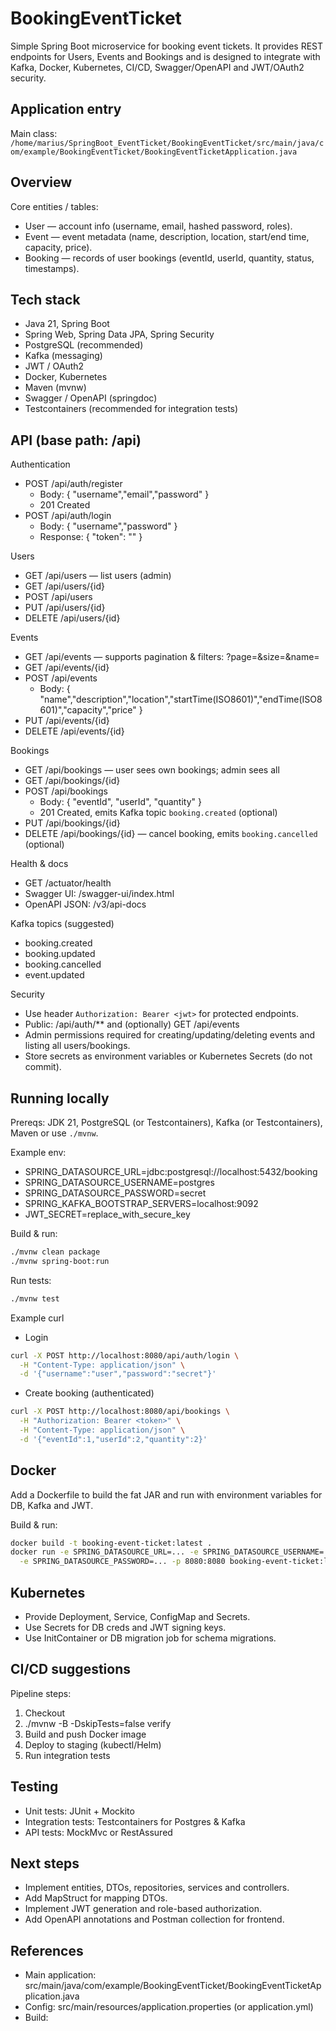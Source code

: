 # BookingEventTicket

Simple Spring Boot microservice for booking event tickets. It provides REST endpoints for Users, Events and Bookings and is designed to integrate with Kafka, Docker, Kubernetes, CI/CD, Swagger/OpenAPI and JWT/OAuth2 security.

## Application entry

Main class:
`/home/marius/SpringBoot_EventTicket/BookingEventTicket/src/main/java/com/example/BookingEventTicket/BookingEventTicketApplication.java`

## Overview

Core entities / tables:

- User — account info (username, email, hashed password, roles).
- Event — event metadata (name, description, location, start/end time, capacity, price).
- Booking — records of user bookings (eventId, userId, quantity, status, timestamps).

## Tech stack

- Java 21, Spring Boot
- Spring Web, Spring Data JPA, Spring Security
- PostgreSQL (recommended)
- Kafka (messaging)
- JWT / OAuth2
- Docker, Kubernetes
- Maven (mvnw)
- Swagger / OpenAPI (springdoc)
- Testcontainers (recommended for integration tests)

## API (base path: /api)

Authentication

- POST /api/auth/register
  - Body: { "username","email","password" }
  - 201 Created
- POST /api/auth/login
  - Body: { "username","password" }
  - Response: { "token": "<jwt>" }

Users

- GET /api/users — list users (admin)
- GET /api/users/{id}
- POST /api/users
- PUT /api/users/{id}
- DELETE /api/users/{id}

Events

- GET /api/events — supports pagination & filters: ?page=&size=&name=
- GET /api/events/{id}
- POST /api/events
  - Body: { "name","description","location","startTime(ISO8601)","endTime(ISO8601)","capacity","price" }
- PUT /api/events/{id}
- DELETE /api/events/{id}

Bookings

- GET /api/bookings — user sees own bookings; admin sees all
- GET /api/bookings/{id}
- POST /api/bookings
  - Body: { "eventId", "userId", "quantity" }
  - 201 Created, emits Kafka topic `booking.created` (optional)
- PUT /api/bookings/{id}
- DELETE /api/bookings/{id} — cancel booking, emits `booking.cancelled` (optional)

Health & docs

- GET /actuator/health
- Swagger UI: /swagger-ui/index.html
- OpenAPI JSON: /v3/api-docs

Kafka topics (suggested)

- booking.created
- booking.updated
- booking.cancelled
- event.updated

Security

- Use header `Authorization: Bearer <jwt>` for protected endpoints.
- Public: /api/auth/\*\* and (optionally) GET /api/events
- Admin permissions required for creating/updating/deleting events and listing all users/bookings.
- Store secrets as environment variables or Kubernetes Secrets (do not commit).

## Running locally

Prereqs: JDK 21, PostgreSQL (or Testcontainers), Kafka (or Testcontainers), Maven or use `./mvnw`.

Example env:

- SPRING_DATASOURCE_URL=jdbc:postgresql://localhost:5432/booking
- SPRING_DATASOURCE_USERNAME=postgres
- SPRING_DATASOURCE_PASSWORD=secret
- SPRING_KAFKA_BOOTSTRAP_SERVERS=localhost:9092
- JWT_SECRET=replace_with_secure_key

Build & run:

```bash
./mvnw clean package
./mvnw spring-boot:run
```

Run tests:

```bash
./mvnw test
```

Example curl

- Login

```bash
curl -X POST http://localhost:8080/api/auth/login \
  -H "Content-Type: application/json" \
  -d '{"username":"user","password":"secret"}'
```

- Create booking (authenticated)

```bash
curl -X POST http://localhost:8080/api/bookings \
  -H "Authorization: Bearer <token>" \
  -H "Content-Type: application/json" \
  -d '{"eventId":1,"userId":2,"quantity":2}'
```

## Docker

Add a Dockerfile to build the fat JAR and run with environment variables for DB, Kafka and JWT.

Build & run:

```bash
docker build -t booking-event-ticket:latest .
docker run -e SPRING_DATASOURCE_URL=... -e SPRING_DATASOURCE_USERNAME=... \
  -e SPRING_DATASOURCE_PASSWORD=... -p 8080:8080 booking-event-ticket:latest
```

## Kubernetes

- Provide Deployment, Service, ConfigMap and Secrets.
- Use Secrets for DB creds and JWT signing keys.
- Use InitContainer or DB migration job for schema migrations.

## CI/CD suggestions

Pipeline steps:

1. Checkout
2. ./mvnw -B -DskipTests=false verify
3. Build and push Docker image
4. Deploy to staging (kubectl/Helm)
5. Run integration tests

## Testing

- Unit tests: JUnit + Mockito
- Integration tests: Testcontainers for Postgres & Kafka
- API tests: MockMvc or RestAssured

## Next steps

- Implement entities, DTOs, repositories, services and controllers.
- Add MapStruct for mapping DTOs.
- Implement JWT generation and role-based authorization.
- Add OpenAPI annotations and Postman collection for frontend.

## References

- Main application: src/main/java/com/example/BookingEventTicket/BookingEventTicketApplication.java
- Config: src/main/resources/application.properties (or application.yml)
- Build:
